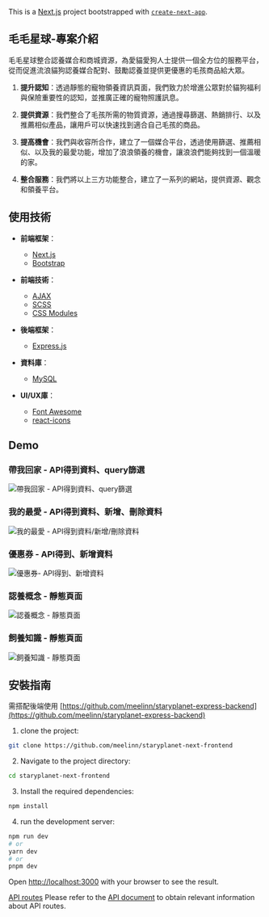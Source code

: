 This is a [Next.js](https://nextjs.org/) project bootstrapped with [`create-next-app`](https://github.com/vercel/next.js/tree/canary/packages/create-next-app).

## 毛毛星球-專案介紹

毛毛星球整合認養媒合和商城資源，為愛貓愛狗人士提供一個全方位的服務平台，從而促進流浪貓狗認養媒合配對、鼓勵認養並提供更優惠的毛孩商品給大眾。

1. **提升認知**：透過靜態的寵物領養資訊頁面，我們致力於增進公眾對於貓狗福利與保險重要性的認知，並推廣正確的寵物照護訊息。

2. **提供資源**：我們整合了毛孩所需的物質資源，通過搜尋篩選、熱銷排行、以及推薦相似產品，讓用戶可以快速找到適合自己毛孩的商品。

3. **提高機會**：我們與收容所合作，建立了一個媒合平台，透過使用篩選、推薦相似、以及我的最愛功能，增加了浪浪領養的機會，讓浪浪們能夠找到一個溫暖的家。

4. **整合服務**：我們將以上三方功能整合，建立了一系列的網站，提供資源、觀念和領養平台。

## 使用技術

- **前端框架**：
  - [Next.js](https://nextjs.org/)
  - [Bootstrap](https://getbootstrap.com/) 
  
- **前端技術**：
  - [AJAX](https://developer.mozilla.org/en-US/docs/Web/Guide/AJAX)
  - [SCSS](https://sass-lang.com/)
  - [CSS Modules](https://github.com/css-modules/css-modules)

- **後端框架**：
  - [Express.js](https://expressjs.com/) 
  
- **資料庫**：
  - [MySQL](https://www.mongodb.com/)

- **UI/UX庫**： 
  - [Font Awesome](https://fontawesome.com/)
  - [react-icons](https://github.com/react-icons/react-icons)

## Demo

### 帶我回家 -  API得到資料、query篩選
![帶我回家 - API得到資料、query篩選](https://i.ibb.co/5cMwYh0/screencapture-localhost-3000-Adoption-2024-05-10-15-05-11.png)

### 我的最愛 - API得到資料、新增、刪除資料
![我的最愛 - API得到資料/新增/刪除資料](https://i.ibb.co/1LL1DBd/screencapture-localhost-3000-User-Page-2024-05-12-13-28-11.png)

### 優惠券 - API得到、新增資料
![優惠券- API得到、新增資料](https://i.ibb.co/2WwJWTN/screencapture-localhost-3000-User-Page-2024-05-10-15-03-41.png)

### 認養概念 - 靜態頁面
![認養概念 - 靜態頁面](https://i.ibb.co/DfHCyCN/screencapture-localhost-3000-concept-2024-05-10-14-58-58.png)

### 飼養知識 - 靜態頁面
![飼養知識 - 靜態頁面](https://i.ibb.co/7WswThh/screencapture-localhost-3000-concept-care-info-2024-05-10-14-59-50.png)



## 安裝指南

需搭配後端使用 [https://github.com/meelinn/staryplanet-express-backend](https://github.com/meelinn/staryplanet-express-backend)

1. clone the project:
```bash
git clone https://github.com/meelinn/staryplanet-next-frontend
```

2. Navigate to the project directory:
```bash
cd staryplanet-next-frontend
```

3. Install the required dependencies:
```bash
npm install
```

4. run the development server:

```bash
npm run dev
# or
yarn dev
# or
pnpm dev
```

Open [http://localhost:3000](http://localhost:3000) with your browser to see the result.

[API routes](https://nextjs.org/docs/api-routes/introduction) Please refer to the [API document](https://github.com/meelinn/staryplanet-express-backend/tree/main?tab=readme-ov-file#api-%E8%B7%AF%E7%94%B1) to obtain relevant information about API routes.
